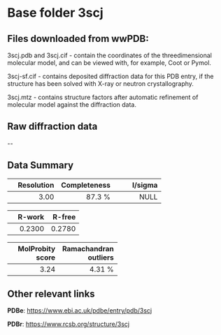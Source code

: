 # Base folder 3scj

## Files downloaded from wwPDB:

3scj.pdb and 3scj.cif - contain the coordinates of the threedimensional molecular model, and can be viewed with, for example, Coot or Pymol.

3scj-sf.cif - contains deposited diffraction data for this PDB entry, if the structure has been solved with X-ray or neutron crystallography.

3scj.mtz - contains structure factors after automatic refinement of molecular model against the diffraction data.

## Raw diffraction data

--<br> 

## Data Summary
|   | Resolution | Completeness| I/sigma |
|---|-------------:|----------------:|--------------:|
|   |3.00|87.3  %|<img width=50/>NULL |

|   | **R-work**| **R-free**   
|---|-------------:|----------------:|           
||0.2300|0.2780|

|   |**MolProbity<br>score**| **Ramachandran<br>outliers** 
|---|-------------:|----------------:|
||3.24|4.31 %|

## Other relevant links 
**PDBe**:  https://www.ebi.ac.uk/pdbe/entry/pdb/3scj
 
**PDBr**: https://www.rcsb.org/structure/3scj 

